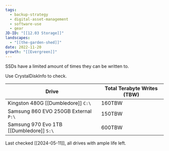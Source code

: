 ```yaml
---
tags:
  - backup-strategy
  - digital-asset-management
  - software-use
  - gear
JD-ID: "[[12.03 Storage]]"
landscapes:
  - "[[the-garden-shed]]"
date: 2022-11-20
growth: "[[Evergreen]]"
---
```

SSDs have a limited amount of times they can be written to.

Use CrystalDiskInfo to check.

| Drive                                    | Total Terabyte Writes (TBW) |
| ---------------------------------------- | --------------------------- |
| Kingston 480G [[Dumbledore]] `C:\`       | 160TBW                      |
| Samsung 860 EVO 250GB External `P:\`     | 150TBW                      |
| Samsung 970 Evo 1TB [[Dumbledore]] `S:\` | 600TBW                      |
Last checked [[2024-05-11]], all drives with ample life left.